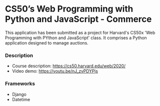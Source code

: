 # CS50’s Web Programming with Python and JavaScript - Commerce

This application has been submitted as a project for Harvard's CS50x 'Web Programming with PYthon and JavaScript' class. It comprises a Python application designed to manage auctions.


### Description

- Course description: https://cs50.harvard.edu/web/2020/
- Video demo: https://youtu.be/nJ_zvPDYPjs


### Frameworks

- Django
- Datetime
